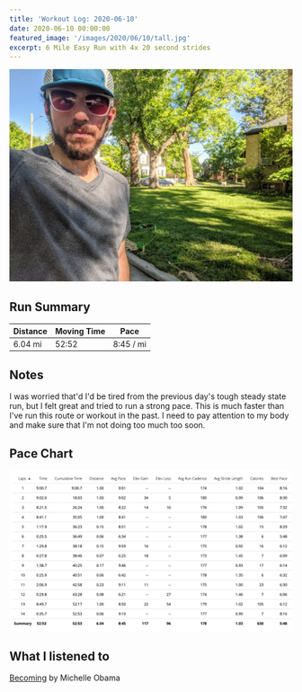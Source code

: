 ```yaml
---
title: 'Workout Log: 2020-06-10'
date: 2020-06-10 00:00:00
featured_image: '/images/2020/06/10/tall.jpg'
excerpt: 6 Mile Easy Run with 4x 20 second strides
---
```


![](/images/2020/06/10/wide.jpg)

## Run Summary

| Distance   | Moving Time          	| Pace        |
|------------|------------------------|-------------|
|  6.04 mi   |    52:52               |  8:45 / mi  |

## Notes

I was worried that'd I'd be tired from the previous day's tough steady state run, but I felt great and tried to run a strong pace. This is much faster than I've run this route or workout in the past. I need to pay attention to my body and make sure that I'm not doing too much too soon.

## Pace Chart

![](/images/2020/06/10/splits.png)

## What I listened to
[Becoming](https://www.goodreads.com/book/show/38746485-becoming) by Michelle Obama
